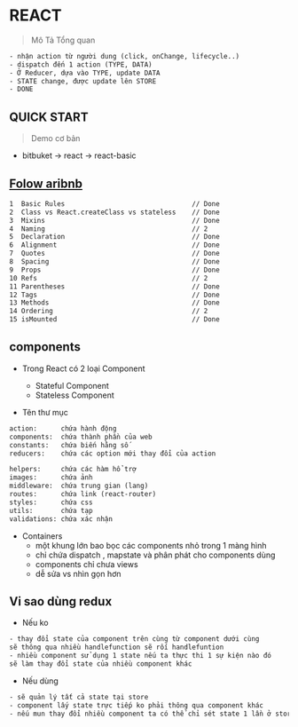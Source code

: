 # REACT

> Mô Tả Tổng quan
```html
- nhận action từ người dung (click, onChange, lifecycle..)
- dispatch đến 1 action (TYPE, DATA)
- Ở Reducer, dựa vào TYPE, update DATA
- STATE change, được update lên STORE
- DONE
```

## QUICK START
> Demo cơ bản
- bitbuket -> react -> react-basic

## [Folow aribnb](https://github.com/airbnb/javascript/tree/master/react)
```html
1  Basic Rules                                // Done
2  Class vs React.createClass vs stateless    // Done
3  Mixins                                     // Done
4  Naming                                     // 2
5  Declaration                                // Done
6  Alignment                                  // Done
7  Quotes                                     // Done
8  Spacing                                    // Done
9  Props                                      // Done
10 Refs                                       // 2
11 Parentheses                                // Done
12 Tags                                       // Done
13 Methods                                    // Done
14 Ordering                                   // 2
15 isMounted                                  // Done
```
## components
- Trong React  có 2 loại Component
    + Stateful Component 
    + Stateless Component

- Tên thư mục
```html
action:      chứa hành động
components:  chứa thành phần của web
constants:   chứa biến hằng số
reducers:    chứa các option mới thay đổi của action 

helpers:     chứa các hàm hổ trợ
images:      chứa ảnh
middleware:  chứa trung gian (lang)
routes:      chứa link (react-router)
styles:      chứa css
utils:       chứa tạp
validations: chứa xác nhận
```
- Containers
    + một khung lớn bao bọc các components nhỏ trong 1 màng hình
    + chỉ chứa dispatch , mapstate và phân phát cho components dùng
    + components chỉ chưa views
    + dễ sửa vs nhìn gọn hơn

## Vi sao dùng redux
- Nếu ko
```html
- thay đổi state của component trên cùng từ component dưới cùng
sẽ thông qua nhiều handlefunction sẽ rối handlefuntion
- nhiều component sử dụng 1 state nếu ta thực thi 1 sự kiện nào đó 
sẽ làm thay đổi state của nhiều component khác
```
- Nếu dùng
```html
- sẽ quản lý tất cả state tại store
- component lấy state trực tiếp ko phải thông qua component khác
- nếu mun thay đổi nhiều component ta có thể chỉ sét state 1 lần ở store
```